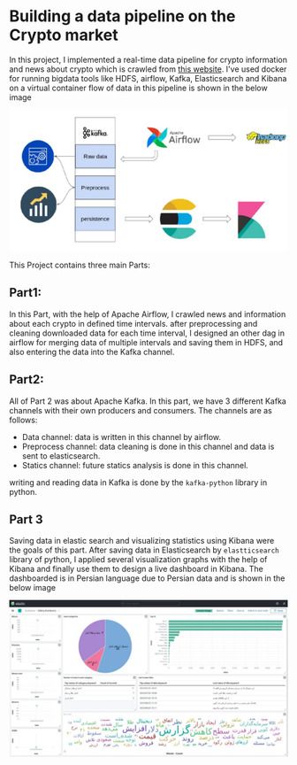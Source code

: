 # Building a data pipeline on the Crypto market
In this project, I implemented a real-time data pipeline for crypto information and news about crypto which is crawled from [this website](https://www.tgju.org/crypto).
I've used docker for running bigdata tools like HDFS, airflow, Kafka, Elasticsearch and Kibana on a virtual container flow of data in this pipeline is shown in the below image  
  
![flow of data](pipeline.jpg "flow of data")

This Project contains three main Parts:

## Part1:
In this Part, with the help of Apache Airflow, I crawled news and information about each crypto in defined time intervals. after preprocessing and cleaning downloaded data for each time interval, I designed an other dag in airflow for merging data of multiple intervals and saving them in HDFS, and also entering the data into the Kafka channel. 

## Part2:
All of Part 2 was about Apache Kafka. In this part, we have 3 different Kafka channels with their own producers and consumers. The channels are as follows:
- Data channel: data is written in this channel by airflow.
- Preprocess channel: data cleaning is done in this channel and data is sent to elasticsearch.
- Statics channel: future statics analysis is done in this channel.

writing and reading data in Kafka is done by the `kafka-python` library in python.


## Part 3
Saving data in elastic search and visualizing statistics using Kibana were the goals of this part. After saving data in Elasticsearch by `elastticsearch` library of python, I applied several visualization graphs with the help of Kibana and finally use them to design a live dashboard in Kibana. The dashboarded is in Persian language due to Persian data and is shown in the below image  
  
![dashboard](panel.jpg "dashboard")
  
